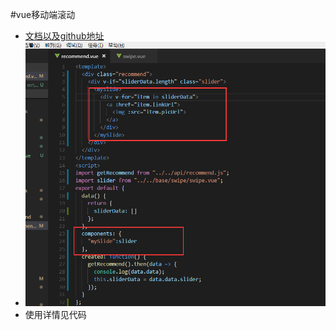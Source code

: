 ﻿#vue移动端滚动
- [文档以及github地址](https://github.com/ustbhuangyi/better-scroll)
- ![使用方法](1.png)
- 使用详情见代码
